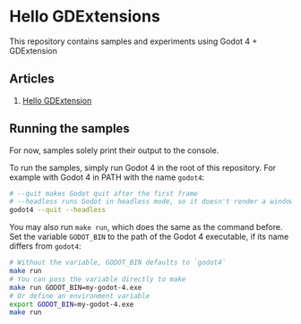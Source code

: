 # Hello GDExtensions
This repository contains samples and experiments using Godot 4 + GDExtension


## Articles
1. [Hello GDExtension](1.hello-c/README.md)


## Running the samples
For now, samples solely print their output to the console.

To run the samples, simply run Godot 4 in the root of this repository.
For example with Godot 4 in PATH with the name `godot4`:

```sh
# --quit makes Godot quit after the first frame
# --headless runs Godot in headless mode, so it doesn't render a window
godot4 --quit --headless 
```

You may also run `make run`, which does the same as the command before.
Set the variable `GODOT_BIN` to the path of the Godot 4 executable, if its name differs from `godot4`:

```sh
# Without the variable, GODOT_BIN defaults to `godot4`
make run
# You can pass the variable directly to make
make run GODOT_BIN=my-godot-4.exe
# Or define an environment variable
export GODOT_BIN=my-godot-4.exe
make run
```
